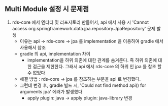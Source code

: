 ## Multi Module 설정 시 문제점
 1. rds-core 에서 엔티티 및 리포지토리 만들어서, api 에서 사용 시 'Cannot access org.springframework.data.jpa.repository.JpaRepository' 문제 발생
    - 이유는 api -> rds-core -> jpa 를 implementation 을 이용하여 gradle 에서 사용해서 참조
    - gradle 의 api, implementation 차이
        - implementation을 하위 의존에 대한 관계를 숨겨준다. 즉 하위 의존에 대한 접근을 제한한다. 그래서 api 에서 rds-core 의 하위 인 jpa 를 참조 할 수 없었다
    * 해결 방법 : rds-core -> jpa 를 참조하는 부분을 api 로 변경했다.
    * 그런데 변경 후, gradle 빌드 시, 'Could not find method api() for arguments jpa' 에러가 발생했다
        - apply plugin: java -> apply plugin: java-library 변경
